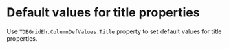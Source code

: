 # Default values for title properties

Use `TDBGridEh.ColumnDefValues.Title` property to set default values for title properties.